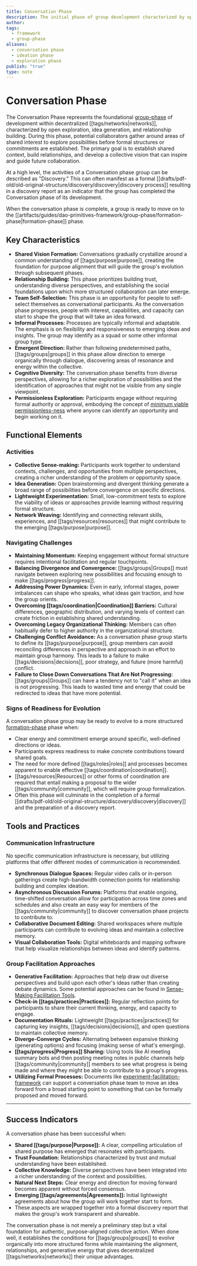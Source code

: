 ```yaml
---
title: Conversation Phase
description: The initial phase of group development characterized by open exploration, relationship building, and vision formation that establishes the foundation for emergent collective action.
author: 
tags:
  - framework
  - group-phase
aliases:
  - conversation phase
  - ideation phase
  - exploration phase
publish: "true"
type: note
---
```


# Conversation Phase

The Conversation Phase represents the foundational [group-phase](artifacts/guides/dao-primitives-framework/group-phase/group-phase.md) of development within decentralized [[tags/networks|networks]], characterized by open exploration, idea generation, and relationship building. During this phase, potential collaborators gather around areas of shared interest to explore possibilities before formal structures or commitments are established. The primary goal is to establish shared context, build relationships, and develop a collective vision that can inspire and guide future collaboration.

At a high level, the activities of a Conversation phase group can be described as "Discovery." This can often manifest as a formal [[drafts/pdf-old/old-original-structure/discovery/discovery|discovery process]] resulting in a discovery report as an indicator that the group has completed the Conversation phase of its development.

When the conversation phase is complete, a group is ready to move on to the [[artifacts/guides/dao-primitives-framework/group-phase/formation-phase|formation-phase]] phase.

## Key Characteristics

- **Shared Vision Formation:** Conversations gradually crystallize around a common understanding of [[tags/purpose|purpose]], creating the foundation for purpose alignment that will guide the group's evolution through subsequent phases.
- **Relationship Building:** This phase prioritizes building trust, understanding diverse perspectives, and establishing the social foundations upon which more structured collaboration can later emerge.
- **Team Self-Selection:** This phase is an opportunity for people to self-select themselves as conversational participants. As the conversation phase progresses, people with interest, capabilities, and capacity can start to shape the group that will take an idea forward.
- **Informal Processes:** Processes are typically informal and adaptable. The emphasis is on flexibility and responsiveness to emerging ideas and insights. The group may identify as a squad or some other informal group type.
- **Emergent Direction:** Rather than following predetermined paths, [[tags/groups|groups]] in this phase allow direction to emerge organically through dialogue, discovering areas of resonance and energy within the collective.
- **Cognitive Diversity:** The conversation phase benefits from diverse perspectives, allowing for a richer exploration of possibilities and the identification of approaches that might not be visible from any single viewpoint.
- **Permissionless Exploration:** Participants engage without requiring formal authority or approval, embodying the concept of [minimum viable permissionless-ness](artifacts/articles/network-evolution%201/Minimum%20Viable%20Permissionless-ness.md) where anyone can identify an opportunity and begin working on it.

## Functional Elements

### Activities

- **Collective Sense-making:** Participants work together to understand contexts, challenges, and opportunities from multiple perspectives, creating a richer understanding of the problem or opportunity space.
- **Idea Generation:** Open brainstorming and divergent thinking generate a broad range of possibilities before convergence on specific directions.
- **Lightweight Experimentation:** Small, low-commitment tests to explore the viability of ideas or approaches provide learning without requiring formal structure.
- **Network Weaving:** Identifying and connecting relevant skills, experiences, and [[tags/resources|resources]] that might contribute to the emerging [[tags/purpose|purpose]].

### Navigating Challenges

- **Maintaining Momentum:** Keeping engagement without formal structure requires intentional facilitation and regular touchpoints.
- **Balancing Divergence and Convergence:** [[tags/groups|Groups]] must navigate between exploring new possibilities and focusing enough to make [[tags/progress|progress]].
- **Addressing Power Dynamics:** Even in early, informal stages, power imbalances can shape who speaks, what ideas gain traction, and how the group orients.
- **Overcoming [[tags/coordination|Coordination]] Barriers:** Cultural differences, geographic distribution, and varying levels of context can create friction in establishing shared understanding.
- **Overcoming Legacy Organizational Thinking:** Members can often habitually defer to higher authority in the organizational structure.
- **Challenging Conflict Avoidance:** As a conversation phase group starts to define its [[tags/purpose|purpose]], group members can avoid reconciling differences in perspective and approach in an effort to maintain group harmony. This leads to a failure to make [[tags/decisions|decisions]], poor strategy, and future (more harmful) conflict.
- **Failure to Close Down Conversations That Are Not Progressing:** [[tags/groups|Groups]] can have a tendency not to "call it" when an idea is not progressing. This leads to wasted time and energy that could be redirected to ideas that have more potential.

### Signs of Readiness for Evolution

A conversation phase group may be ready to evolve to a more structured [formation-phase](artifacts/guides/dao-primitives-framework/group-phase/formation-phase.md) phase when:

- Clear energy and commitment emerge around specific, well-defined directions or ideas.
- Participants express readiness to make concrete contributions toward shared goals.
- The need for more defined [[tags/roles|roles]] and processes becomes apparent to enable effective [[tags/coordination|coordination]].
- [[tags/resources|Resources]] or other forms of coordination are required that entail making a proposal to the wider [[tags/community|community]], which will require group formalization.
- Often this phase will culminate in the completion of a formal [[drafts/pdf-old/old-original-structure/discovery/discovery|discovery]] and the preparation of a discovery report.

## Tools and Practices

### Communication Infrastructure

No specific communication infrastructure is necessary, but utilizing platforms that offer different modes of communication is recommended.

- **Synchronous Dialogue Spaces:** Regular video calls or in-person gatherings create high-bandwidth connection points for relationship building and complex ideation.
- **Asynchronous Discussion Forums:** Platforms that enable ongoing, time-shifted conversation allow for participation across time zones and schedules and also create an easy way for members of the [[tags/community|community]] to discover conversation phase projects to contribute to.
- **Collaborative Document Editing:** Shared workspaces where multiple participants can contribute to evolving ideas and maintain a collective memory.
- **Visual Collaboration Tools:** Digital whiteboards and mapping software that help visualize relationships between ideas and identify patterns.

### Group Facilitation Approaches

- **Generative Facilitation:** Approaches that help draw out diverse perspectives and build upon each other's ideas rather than creating debate dynamics. Some potential approaches can be found in [Sense-Making Facilitation Tools](notes/dao-primitives/implementation/guides/sense-making-facilitation-tools.md).
- **Check-in [[tags/practices|Practices]]:** Regular reflection points for participants to share their current thinking, energy, and capacity to engage.
- **Documentation Rituals:** Lightweight [[tags/practices|practices]] for capturing key insights, [[tags/decisions|decisions]], and open questions to maintain collective memory.
- **Diverge-Converge Cycles:** Alternating between expansive thinking (generating options) and focusing (making sense of what's emerging).
- **[[tags/progress|Progress]] Sharing:** Using tools like AI meeting summary bots and then posting meeting notes in public channels help [[tags/community|community]] members to see what progress is being made and where they might be able to contribute to a group's progress.
- **Utilizing Formal Processes:** Documents like [experiment-facilitation-framework](experiment-facilitation-framework.md) can support a conversation phase team to move an idea forward from a broad starting point to something that can be formally proposed and moved forward.

---

## Success Indicators

A conversation phase has been successful when:

- **Shared [[tags/purpose|Purpose]]:** A clear, compelling articulation of shared purpose has emerged that resonates with participants.
- **Trust Foundation:** Relationships characterized by trust and mutual understanding have been established.
- **Collective Knowledge:** Diverse perspectives have been integrated into a richer understanding of the context and possibilities.
- **Natural Next Steps:** Clear energy and direction for moving forward becomes apparent without forced consensus.
- **Emerging [[tags/agreements|Agreements]]:** Initial lightweight agreements about how the group will work together start to form.
- These aspects are wrapped together into a formal discovery report that makes the group's work transparent and shareable.

The conversation phase is not merely a preliminary step but a vital foundation for authentic, purpose-aligned collective action. When done well, it establishes the conditions for [[tags/groups|groups]] to evolve organically into more structured forms while maintaining the alignment, relationships, and generative energy that gives decentralized [[tags/networks|networks]] their unique advantages.



